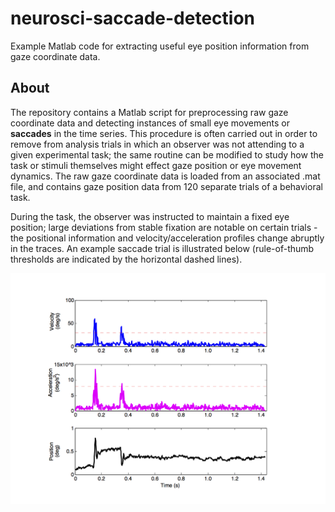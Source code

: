 # neurosci-saccade-detection
Example Matlab code for extracting useful eye position information from gaze 
coordinate data.

## About
The repository contains a Matlab script for preprocessing raw gaze coordinate 
data and detecting instances of small eye movements or **saccades** in the time
series. This procedure is often carried out in order to remove from analysis trials 
in which an observer was not attending to a given experimental task; the same
routine can be modified to study how the task or stimuli themselves might effect
gaze position or eye movement dynamics. The raw gaze coordinate data is loaded from 
an associated .mat file, and contains gaze position data from 120 separate trials of 
a behavioral task.

During the task, the observer was instructed to maintain a fixed eye position; 
large deviations from stable fixation are notable on certain trials - the
positional information and velocity/acceleration profiles change abruptly in 
the traces. An example saccade trial is illustrated below (rule-of-thumb thresholds 
are indicated by the horizontal dashed lines).

![Saccade detection](sample_saccade.png)
